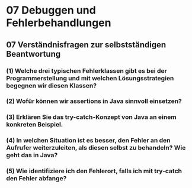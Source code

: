 # 07 Debuggen und Fehlerbehandlungen
## 07 Verständnisfragen zur selbstständigen Beantwortung
### (1) Welche drei typischen Fehlerklassen gibt es bei der Programmerstellung und mit welchen Lösungsstrategien begegnen wir diesen Klassen?
### (2) Wofür können wir assertions in Java sinnvoll einsetzen?
### (3) Erklären Sie das try-catch-Konzept von Java an einem konkreten Beispiel.
### (4) In welchen Situation ist es besser, den Fehler an den Aufrufer weiterzuleiten, als diesen selbst zu behandeln? Wie geht das in Java?
### (5) Wie identifiziere ich den Fehlerort, falls ich mit try-catch den Fehler abfange?